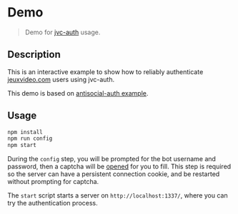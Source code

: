 Demo
====

> Demo for [jvc-auth] usage.

[jvc-auth]: https://github.com/valeriangalliat/jvc-auth

Description
-----------

This is an interactive example to show how to reliably authenticate
[jeuxvideo.com] users using jvc-auth.

[jeuxvideo.com]: https://www.jeuxvideo.com/

This demo is based on [antisocial-auth example][aa].

[aa]: https://github.com/valeriangalliat/antisocial-auth#library

Usage
-----

```js
npm install
npm run config
npm start
```

During the `config` step, you will be prompted for the bot username and
password, then a captcha will be [opened] for you to fill. This step is
required so the server can have a persistent connection cookie, and be
restarted without prompting for captcha.

[opened]: https://www.npmjs.com/package/open

The `start` script starts a server on `http://localhost:1337/`, where
you can try the authentication process.

